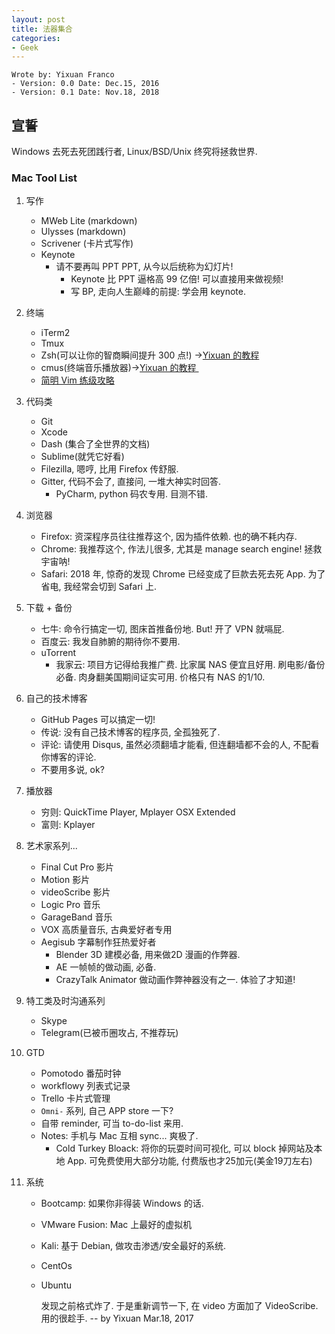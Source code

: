 ```yaml
---
layout: post
title: 法器集合
categories:
- Geek
---
```


	Wrote by: Yixuan Franco
	- Version: 0.0 Date: Dec.15, 2016
	- Version: 0.1 Date: Nov.18, 2018


## 宣誓
Windows 去死去死团践行者, Linux/BSD/Unix 终究将拯救世界. 


### Mac Tool List

1.  写作
	* MWeb Lite (markdown)
	* Ulysses (markdown)
	* Scrivener (卡片式写作)
	* Keynote
		* 请不要再叫 PPT PPT, 从今以后统称为幻灯片! 
			* Keynote 比 PPT 逼格高 99 亿倍! 可以直接用来做视频!
			* 写 BP, 走向人生巅峰的前提: 学会用 keynote.

2. 终端
	* iTerm2 
	* Tmux
	* Zsh(可以让你的智商瞬间提升 300 点!) →[Yixuan 的教程][1]  
	* cmus(终端音乐播放器)→[Yixuan 的教程 ][2] 
	* [简明 Vim 练级攻略][3]

3. 代码类
	* Git 
	* Xcode
	* Dash (集合了全世界的文档)
	* Sublime(就凭它好看)
	* Filezilla, 嗯哼, 比用 Firefox 传舒服.
	* Gitter, 代码不会了, 直接问, 一堆大神实时回答.
        * PyCharm, python 码农专用. 目测不错.

4. 浏览器
	* Firefox: 资深程序员往往推荐这个, 因为插件依赖. 也的确不耗内存.
	* Chrome: 我推荐这个, 作法儿很多, 尤其是 manage search engine! 拯救宇宙呐!
	* Safari: 2018 年, 惊奇的发现 Chrome 已经变成了巨款去死去死 App. 为了省电, 我经常会切到 Safari 上.  

5. 下载 + 备份
	* 七牛: 命令行搞定一切, 图床首推备份地. But! 开了 VPN 就嗝屁.
	* 百度云: 我发自肺腑的期待你不要用.   
	* uTorrent
        * 我家云: 项目方记得给我推广费. 比家属 NAS 便宜且好用. 刷电影/备份必备. 肉身翻美国期间证实可用. 价格只有 NAS 的1/10. 

6. 自己的技术博客
	* GitHub Pages 可以搞定一切!
	* 传说: 没有自己技术博客的程序员, 全孤独死了. 
	* 评论: 请使用 Disqus, 虽然必须翻墙才能看, 但连翻墙都不会的人, 不配看你博客的评论.
	* 不要用多说, ok? 

7. 播放器
	* 穷则: QuickTime Player, Mplayer OSX Extended
	* 富则: Kplayer

8. 艺术家系列...
	* Final Cut Pro 影片
	* Motion 影片
	* videoScribe 影片
	* Logic Pro 音乐
	* GarageBand 音乐
	* VOX 高质量音乐, 古典爱好者专用
	* Aegisub 字幕制作狂热爱好者
        * Blender 3D 建模必备, 用来做2D 漫画的作弊器. 
        * AE 一帧帧的做动画, 必备. 
        * CrazyTalk Animator 做动画作弊神器没有之一. 体验了才知道!          

9. 特工类及时沟通系列
	* Skype 
	* Telegram(已被币圈攻占, 不推荐玩)

10. GTD
	* Pomotodo 番茄时钟
	* workflowy 列表式记录
	 * Trello 卡片式管理
	 * `Omni-` 系列, 自己 APP store 一下?
	 * 自带 reminder, 可当 to-do-list 来用.
	 * Notes: 手机与 Mac 互相 sync... 爽极了.
         * Cold Turkey Bloack: 将你的玩耍时间可视化, 可以 block 掉网站及本地 App. 可免费使用大部分功能, 付费版也才25加元(美金19刀左右)

11. 系统
	* Bootcamp: 如果你非得装 Windows 的话.
	* VMware Fusion: Mac 上最好的虚拟机
	* Kali: 基于 Debian, 做攻击渗透/安全最好的系统.
	* CentOs
	* Ubuntu



        
        发现之前格式炸了. 于是重新调节一下, 在 video 方面加了 VideoScribe. 
        用的很趁手. -- by Yixuan Mar.18, 2017





[1]:	http://yixuan.li/geek/2016/11/24/ZSH/
[2]:	http://yixuan.li/geek/2016/04/20/moc/
[3]:	http://coolshell.cn/articles/5426.htm
